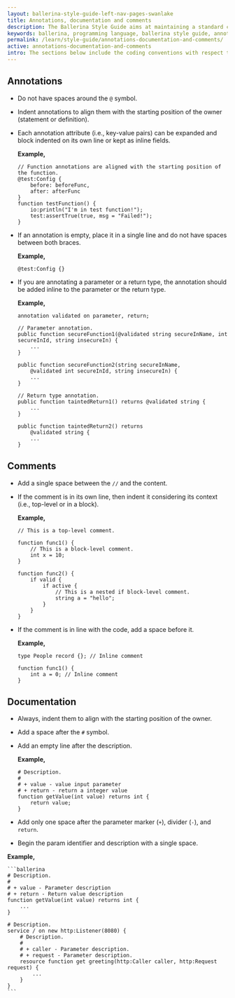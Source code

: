```yaml
---
layout: ballerina-style-guide-left-nav-pages-swanlake
title: Annotations, documentation and comments
description: The Ballerina Style Guide aims at maintaining a standard coding style among the Ballerina community. The Ballerina code formatting tools are based on this guide.
keywords: ballerina, programming language, ballerina style guide, annotations, comments
permalink: /learn/style-guide/annotations-documentation-and-comments/
active: annotations-documentation-and-comments
intro: The sections below include the coding conventions with respect to annotations, documentation, and comments.
---
```


## Annotations
* Do not have spaces around the `@` symbol.
* Indent annotations to align them with the starting position of the owner (statement or definition).
* Each annotation attribute (i.e., key-value pairs) can be expanded and block indented on its own line or kept as inline fields.

    **Example,**

    ```ballerina
    // Function annotations are aligned with the starting position of the function.
    @test:Config {
        before: beforeFunc,
        after: afterFunc
    }
    function testFunction() {
        io:println("I'm in test function!");
        test:assertTrue(true, msg = "Failed!");
    }
    ```

* If an annotation is empty, place it in a single line and 
  do not have spaces between both braces.
  
    **Example,**

    ```ballerina
    @test:Config {}
    ```

* If you are annotating a parameter or a return type, the annotation should be added inline to the parameter or the return type.
  
    **Example,**
    
    ```ballerina
    annotation validated on parameter, return;

    // Parameter annotation.
    public function secureFunction1(@validated string secureInName, int secureInId, string insecureIn) {
        ...
    }

    public function secureFunction2(string secureInName,
        @validated int secureInId, string insecureIn) {
        ...
    }

    // Return type annotation.
    public function taintedReturn1() returns @validated string {
        ...
    }

    public function taintedReturn2() returns
        @validated string {
        ...
    }
    ```

## Comments
  
* Add a single space between the `//` and the content.
* If the comment is in its own line, then indent it considering its context (i.e., top-level or in a block).
  
    **Example,**

    ```ballerina
    // This is a top-level comment.

    function func1() {
        // This is a block-level comment. 
        int x = 10;
    }

    function func2() {
        if valid {
            if active {
                // This is a nested if block-level comment.
                string a = "hello";
            }
        }
    }
    ```

* If the comment is in line with the code, add a space before it.

    **Example,**

    ```ballerina
    type People record {}; // Inline comment

    function func1() {
        int a = 0; // Inline comment
    }
    ```

## Documentation
* Always, indent them to align with the starting position of the owner.
* Add a space after the `#` symbol.
* Add an empty line after the description.

    **Example,**

    ```ballerina
    # Description.
    #
    # + value - value input parameter 
    # + return - return a integer value
    function getValue(int value) returns int {
        return value;
    }
    ```

* Add only one space after the parameter marker (`+`), divider (`-`), and `return`.
* Begin the param identifier and description with a single space.

**Example,**
  
    ```ballerina
    # Description.
    #
    # + value - Parameter description
    # + return - Return value description
    function getValue(int value) returns int {
        ...
    }

    # Description.
    service / on new http:Listener(8080) {
        # Description.
        #
        # + caller - Parameter description.
        # + request - Parameter description.
        resource function get greeting(http:Caller caller, http:Request request) {
            ...
        }
    }
    ```

<div class="cGitButtonContainer"><p data-button="iGitStarText">"Star"</p><p data-button="iGitWatchText">"Watch"</p></div>


<style> #tree-expand-all , #tree-collapse-all, .cTocElements {display:none;} .cGitButtonContainer {padding-left: 40px;display: none;} </style>
